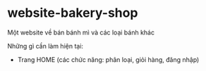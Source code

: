 # website-bakery-shop
Một website về bán bánh mì và các loại bánh khác

Những gì cần làm hiện tại:
  - Trang HOME (các chức năng: phân loại, giỏi hàng, đăng nhập)
